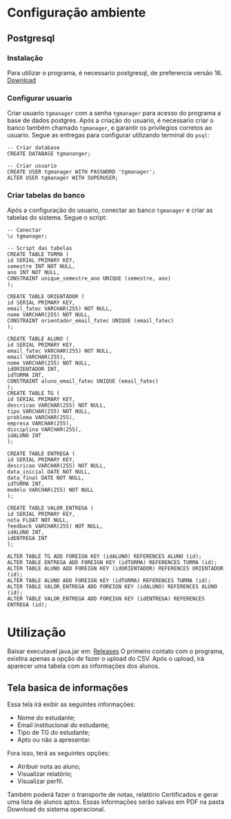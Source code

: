 # Configuração ambiente

## Postgresql

### Instalação
Para utilizar o programa, é necessario postgresql, de preferencia versão 16. [Download](https://www.postgresql.org/download/)

### Configurar usuario
Criar usuario `tgmanager` com a senha `tgmanager` para acesso do programa a base de dados postgres. Após a criação do usuario, é necessario criar o banco também chamado `tgmanager`, e garantir os privilegios corretos ao usuario. Segue as entregas para configurar utilizando terminal do `psql`:

```psql
-- Criar database
CREATE DATABASE tgmananger;

-- Criar usuario
CREATE USER tgmanager WITH PASSWORD 'tgmanager';
ALTER USER tgmanager WITH SUPERUSER;
```

### Criar tabelas do banco
Após a configuração do usuario, conectar ao banco `tgmanager` e criar as tabelas do sistema. Segue o script:
```psql
-- Conectar
\c tgmanager;

-- Script das tabelas
CREATE TABLE TURMA (
id SERIAL PRIMARY KEY,
semestre INT NOT NULL,
ano INT NOT NULL,
CONSTRAINT unique_semestre_ano UNIQUE (semestre, ano)
);

CREATE TABLE ORIENTADOR (
id SERIAL PRIMARY KEY,
email_fatec VARCHAR(255) NOT NULL,
nome VARCHAR(255) NOT NULL,
CONSTRAINT orientador_email_fatec UNIQUE (email_fatec)
);

CREATE TABLE ALUNO (
id SERIAL PRIMARY KEY,
email_fatec VARCHAR(255) NOT NULL,
email VARCHAR(255),
nome VARCHAR(255) NOT NULL,
idORIENTADOR INT,
idTURMA INT,
CONSTRAINT aluno_email_fatec UNIQUE (email_fatec)
);
CREATE TABLE TG (
id SERIAL PRIMARY KEY,
descricao VARCHAR(255) NOT NULL,
tipo VARCHAR(255) NOT NULL,
problema VARCHAR(255),
empresa VARCHAR(255),
disciplina VARCHAR(255),
idALUNO INT
);

CREATE TABLE ENTREGA (
id SERIAL PRIMARY KEY,
descricao VARCHAR(255) NOT NULL,
data_inicial DATE NOT NULL,
data_final DATE NOT NULL,
idTURMA INT,
modelo VARCHAR(255) NOT NULL
);

CREATE TABLE VALOR_ENTREGA (
id SERIAL PRIMARY KEY,
nota FLOAT NOT NULL,
feedback VARCHAR(255) NOT NULL,
idALUNO INT,
idENTREGA INT
);

ALTER TABLE TG ADD FOREIGN KEY (idALUNO) REFERENCES ALUNO (id);
ALTER TABLE ENTREGA ADD FOREIGN KEY (idTURMA) REFERENCES TURMA (id);
ALTER TABLE ALUNO ADD FOREIGN KEY (idORIENTADOR) REFERENCES ORIENTADOR (id);
ALTER TABLE ALUNO ADD FOREIGN KEY (idTURMA) REFERENCES TURMA (id);
ALTER TABLE VALOR_ENTREGA ADD FOREIGN KEY (idALUNO) REFERENCES ALUNO (id);
ALTER TABLE VALOR_ENTREGA ADD FOREIGN KEY (idENTREGA) REFERENCES ENTREGA (id);
```

# Utilização
Baixar executavel java.jar em: [Releases](https://github.com/wizards-of-api/api-2BD/releases)
O primeiro contato com o programa, existira apenas a opção de fazer o upload do CSV. Após o upload, irá aparecer uma tabela com as informações dos alunos.

## Tela basica de informações
Essa tela irá exibir as seguintes informações:
- Nome do estudante;
- Email institucional do estudante;
- Tipo de TG do estudante;
- Apto ou não a apresentar.

Fora isso, terá as seguintes opções:
- Atribuir nota ao aluno;
- Visualizar relatório;
- Visualizar perfil.

Também poderá fazer o transporte de notas, relatório Certificados e gerar uma lista de alunos aptos. Essas informações serão salvas em PDF na pasta Download do sistema operacional.


